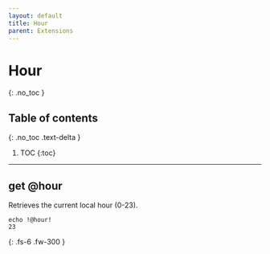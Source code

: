 ```yaml
---
layout: default
title: Hour
parent: Extensions
---
```


# Hour
{: .no_toc }

## Table of contents
{: .no_toc .text-delta }

1. TOC
{:toc}

---

## get @hour
Retrieves the current local hour (0-23).

```batch
echo !@hour!
23
```

{: .fs-6 .fw-300 }
